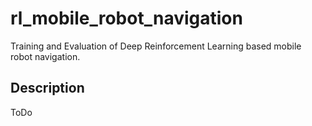 # rl_mobile_robot_navigation
Training and Evaluation of Deep Reinforcement Learning based mobile robot navigation.

## Description
ToDo

